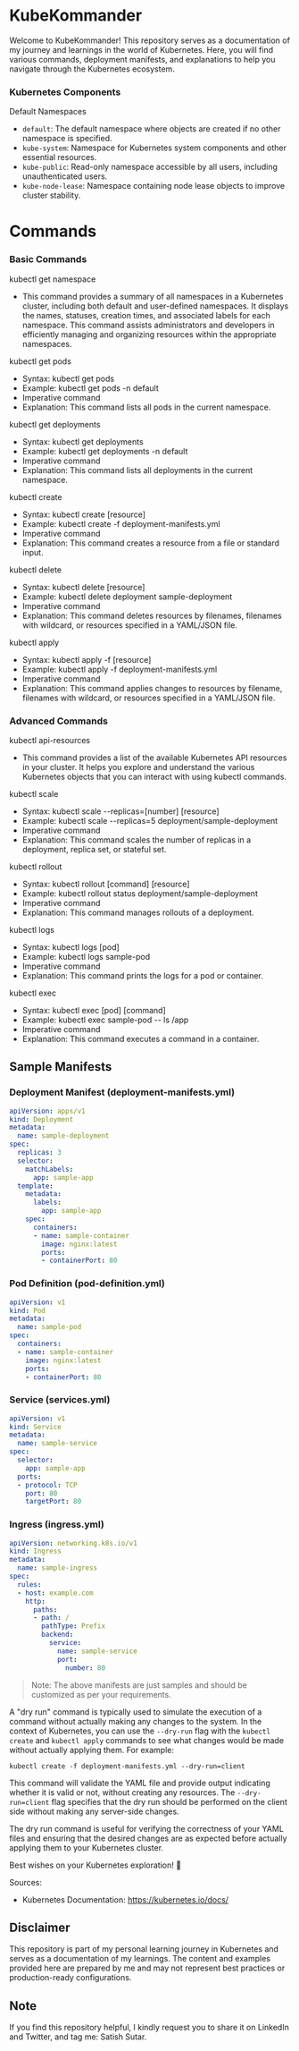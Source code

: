# KubeKommander

Welcome to KubeKommander! This repository serves as a documentation of my journey and learnings in the world of Kubernetes. Here, you will find various commands, deployment manifests, and explanations to help you navigate through the Kubernetes ecosystem.

### Kubernetes Components

 Default Namespaces
- `default`: The default namespace where objects are created if no other namespace is specified.
- `kube-system`: Namespace for Kubernetes system components and other essential resources.
- `kube-public`: Read-only namespace accessible by all users, including unauthenticated users.
- `kube-node-lease`: Namespace containing node lease objects to improve cluster stability.

# Commands

### Basic Commands

kubectl get namespace
- This command provides a summary of all namespaces in a Kubernetes cluster, including both default and user-defined namespaces. It displays the names, statuses, creation times, and associated labels for each namespace. This command assists administrators and developers in efficiently managing and organizing resources within the appropriate namespaces.
  
kubectl get pods
- Syntax: kubectl get pods
- Example: kubectl get pods -n default
- Imperative command
- Explanation: This command lists all pods in the current namespace.

kubectl get deployments
- Syntax: kubectl get deployments
- Example: kubectl get deployments -n default
- Imperative command
- Explanation: This command lists all deployments in the current namespace.

kubectl create
- Syntax: kubectl create [resource]
- Example: kubectl create -f deployment-manifests.yml
- Imperative command
- Explanation: This command creates a resource from a file or standard input.

kubectl delete
- Syntax: kubectl delete [resource]
- Example: kubectl delete deployment sample-deployment
- Imperative command
- Explanation: This command deletes resources by filenames, filenames with wildcard, or resources specified in a YAML/JSON file.

kubectl apply
- Syntax: kubectl apply -f [resource]
- Example: kubectl apply -f deployment-manifests.yml
- Imperative command
- Explanation: This command applies changes to resources by filename, filenames with wildcard, or resources specified in a YAML/JSON file.

### Advanced Commands

kubectl api-resources
- This command provides a list of the available Kubernetes API resources in your cluster. It helps you explore and understand the various Kubernetes objects that you can interact with using kubectl commands.

kubectl scale
- Syntax: kubectl scale --replicas=[number] [resource]
- Example: kubectl scale --replicas=5 deployment/sample-deployment
- Imperative command
- Explanation: This command scales the number of replicas in a deployment, replica set, or stateful set.

kubectl rollout
- Syntax: kubectl rollout [command] [resource]
- Example: kubectl rollout status deployment/sample-deployment
- Imperative command
- Explanation: This command manages rollouts of a deployment.

kubectl logs
- Syntax: kubectl logs [pod]
- Example: kubectl logs sample-pod
- Imperative command
- Explanation: This command prints the logs for a pod or container.

kubectl exec
- Syntax: kubectl exec [pod] [command]
- Example: kubectl exec sample-pod -- ls /app
- Imperative command
- Explanation: This command executes a command in a container.

## Sample Manifests
 
### Deployment Manifest (deployment-manifests.yml)
```yaml
apiVersion: apps/v1
kind: Deployment
metadata:
  name: sample-deployment
spec:
  replicas: 3
  selector:
    matchLabels:
      app: sample-app
  template:
    metadata:
      labels:
        app: sample-app
    spec:
      containers:
      - name: sample-container
        image: nginx:latest
        ports:
        - containerPort: 80
```

### Pod Definition (pod-definition.yml)
```yaml
apiVersion: v1
kind: Pod
metadata:
  name: sample-pod
spec:
  containers:
  - name: sample-container
    image: nginx:latest
    ports:
    - containerPort: 80
```

### Service (services.yml)
```yaml
apiVersion: v1
kind: Service
metadata:
  name: sample-service
spec:
  selector:
    app: sample-app
  ports:
  - protocol: TCP
    port: 80
    targetPort: 80
```

### Ingress (ingress.yml)
```yaml
apiVersion: networking.k8s.io/v1
kind: Ingress
metadata:
  name: sample-ingress
spec:
  rules:
  - host: example.com
    http:
      paths:
      - path: /
        pathType: Prefix
        backend:
          service:
            name: sample-service
            port:
              number: 80
```

> Note: The above manifests are just samples and should be customized as per your requirements.


A "dry run" command is typically used to simulate the execution of a command without actually making any changes to the system. In the context of Kubernetes, you can use the `--dry-run` flag with the `kubectl create` and `kubectl apply` commands to see what changes would be made without actually applying them. For example:

```shell
kubectl create -f deployment-manifests.yml --dry-run=client
```

This command will validate the YAML file and provide output indicating whether it is valid or not, without creating any resources. The `--dry-run=client` flag specifies that the dry run should be performed on the client side without making any server-side changes.

The dry run command is useful for verifying the correctness of your YAML files and ensuring that the desired changes are as expected before actually applying them to your Kubernetes cluster.

Best wishes on your Kubernetes exploration! 🚀

Sources:
- Kubernetes Documentation: https://kubernetes.io/docs/ 

## Disclaimer

This repository is part of my personal learning journey in Kubernetes and serves as a documentation of my learnings. The content and examples provided here are prepared by me and may not represent best practices or production-ready configurations.

## Note

If you find this repository helpful, I kindly request you to share it on LinkedIn and Twitter, and tag me: Satish Sutar.
